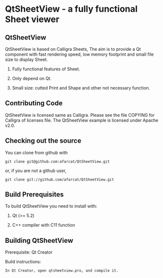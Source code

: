 ﻿# QtSheetView - a fully functional Sheet viewer

## QtSheetView

QtSheetView is based on Calligra Sheets, The aim is to provide a Qt component with fast rendering speed, low memory footprint and small file size to display Sheet.

1. Fully functional features of Sheet.

2. Only depend on Qt.

3. Small size: cutted Print and Shape and other not necessary function.

## Contributing Code

QtSheetView is licensed same as Calligra. Please see the file COPYING for Calligra of licenses file.
The QtSheetView example is licensed under Apache v2.0.

## Checking out the source

You can clone from github with

    git clone git@github.com:afarcat/QtSheetView.git

or, if you are not a github user,

    git clone git://github.com/afarcat/QtSheetView.git

## Build Prerequisites

To build QtSheetView you need to install with:

1. Qt (>= 5.2)

2. C++ compiler with C11 function

## Building QtSheetView

Prerequisite: Qt Creator

Build instructions:

    In Qt Creator, open qtsheetview.pro, and compile it.

